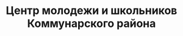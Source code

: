 ---
title: Центр молодежи и школьников Коммунарского района
address: '69104, г. Запорожье, ул. Сытова, 17-а'
tags:
  - Художественные школы
geometry:
  location:
    lat: 47.7801818
    lng: 35.2222127
  viewport:
    northeast:
      lat: 47.78135938029151
      lng: 35.2235657302915
    southwest:
      lat: 47.77866141970851
      lng: 35.22086776970851
name: Коммунарский Районный Центр Молодежи И Школьников
photos:
  - height: 3120
    html_attributions:
      - >-
        <a
        href="https://maps.google.com/maps/contrib/116027831047150365885">Oleg
        Rogov</a>
    photo_reference: >-
      CmRaAAAAooASgClue3C7Nfe_vXRORLvBYDL9wnnyXShk7DeKUY97OHM9-BkF6cGrYQKJJT12541H46GzHLBTMfBcie9TJZJ_r7z5FWKZG6jrPp7IzedMkdFEisSCHuYlFHcIxe8TEhDCWwdocfpjZY4J7wdZ1aNLGhQRtFN8vMxrC9ImQCL8zt50LrZu_Q
    width: 4160
  - height: 2592
    html_attributions:
      - >-
        <a
        href="https://maps.google.com/maps/contrib/110875400636618844193">Anime
        Skelet</a>
    photo_reference: >-
      CmRaAAAAmKy-WDdirdxRaqXh3NmDbr_F5JrEYNfTJDXfW4YdSUSXU6DF2sdTJFEzgDydZDpNo_ZUeTLwtm2dlBd1PPXF0fe_6fL8gPGV9_BJBw_EOWUNguvaej6fNVh_nVoAdiaiEhCFtdN2l8FK8YvMrO5tunpvGhTnXr3VF_ic2SUfdFJTu1A6Ok-07g
    width: 3872
  - height: 3120
    html_attributions:
      - >-
        <a
        href="https://maps.google.com/maps/contrib/116027831047150365885">Oleg
        Rogov</a>
    photo_reference: >-
      CmRaAAAAdFQB8JqmilCptN7Jk26_2wM8CxVw1sSooZLohiJcWA8EFq1iQ2jYgy0i0UUMy0u99e9xtZnyBTX3iXMzmjknX9FPaoXYcP6_d_RcXeaiUh7A6LquY-WCiDtBNidEwNDWEhCWMjhz6w4PGFD53qYkVV8fGhTU3qnEUrt3mWJJ3bLygcWNBoXElg
    width: 4160
  - height: 3120
    html_attributions:
      - >-
        <a
        href="https://maps.google.com/maps/contrib/116027831047150365885">Oleg
        Rogov</a>
    photo_reference: >-
      CmRaAAAA7ceREIeG_sw6h-rYml_WvCJb5hBu59x62et_Lt4IGJoKtLPWvn40z_OdL5oM4rHYOdpSBn328Igb1AAc3j0v67TKAXdFcyZBte1paA_coAgqPapVsCuzmCI3O7NZ1-WQEhAp5fXKUqBVRT0UTSOr2TKYGhSxezhBfWxzTbnJGeHFKRtwCLnszA
    width: 4160
  - height: 1224
    html_attributions:
      - >-
        <a
        href="https://maps.google.com/maps/contrib/117945726831564149464">Соня
        Харченко</a>
    photo_reference: >-
      CmRaAAAAwfejARs8SMIjebd9g4DwYUSopmP84e5QmfzB9-QSpMBFdGOQkKwR0sbl82UzN89mk8CUhM9n9TO-XE1NsxLgFYd2c5cKMl1va9INBLT4liYGCM0onOoQHfsk7NhtRPMWEhApm7RpZ-_hlcCdDuo8poKnGhQ0Opa4c17OghJ_gbeNMKo-yLdfyw
    width: 1632
  - height: 3120
    html_attributions:
      - >-
        <a
        href="https://maps.google.com/maps/contrib/116027831047150365885">Oleg
        Rogov</a>
    photo_reference: >-
      CmRaAAAAWQ2Li5cg3I7gFUbbttkNy9rf1vvRXWrjxEPcrzHaitoz4NkGwjfqHKfMqQya8A6NPAqDLEa6WefelfwKmKMLgwoU0CqpCAEHjsV-J8nTvGhMoj7Qp6F4XlA9Uc1HFCv5EhBhe0a6RJb5FWQ-HpZLGNf8GhR3uQsr-I4OlIbWW-Vzs373OZxDGA
    width: 4160
  - height: 1080
    html_attributions:
      - >-
        <a
        href="https://maps.google.com/maps/contrib/117455568144432604821">Yuki
        Artist</a>
    photo_reference: >-
      CmRaAAAAvw2ACzU8vJS5GW4aeNAOqJgMNIFsnvdbWyy8QhBQzUZqZrz91d9NoZTkwwoIc3ccLnMFwk0NM8DEb-X5DXcKXJp_Rs16z-Z-SPgeQ9Frqn5DMdayGAwP72NHCD1NdGXoEhCn5nq_8lSEP9S3rXvw4LU8GhSHi5XNUsff1BItJ6PbwqeVDkjpHg
    width: 810
  - height: 3120
    html_attributions:
      - >-
        <a
        href="https://maps.google.com/maps/contrib/116027831047150365885">Oleg
        Rogov</a>
    photo_reference: >-
      CmRaAAAACCcsV0Ic6G_1zOOP4ZzWZ86Nss3A-Bp-Kb32m-1s1cAif4dpd9TTAVhXdtW2zFUFZ0__DXmifnW0uhheK-rEqHRQNpuI3CLTmremCpMHvGgjPszXlFlcn06xeIaMQcpaEhAUArVR4uSKRadRqLO76rjwGhQtNrKUb_N8tXf7U_a6WGLq8FuNlw
    width: 4160
  - height: 3120
    html_attributions:
      - >-
        <a
        href="https://maps.google.com/maps/contrib/116027831047150365885">Oleg
        Rogov</a>
    photo_reference: >-
      CmRaAAAA1B434V-MvMhhCPB5RFlGilCSaIzinfJt2-S7cU_fR5LjlNiw7TC-fER57v338XJ8naU60rj37AtrTo6xjbxbn39j4-T2uBdBGJv0eZz12qvwBuLGGsc6BDwpg4Nh80VFEhDgnJbafkgNru4y760-1bCHGhSR9I8-15wPphmW8l8oJjGz_AzP2A
    width: 4160
  - height: 3024
    html_attributions:
      - >-
        <a
        href="https://maps.google.com/maps/contrib/117945726831564149464">Соня
        Харченко</a>
    photo_reference: >-
      CmRaAAAAS2sKZ4zk0iXbnPBia3GvwXzXs34-jNoA6s-9fbQ9duCPthlhTqgw8yZL5sHBuEyUmBPsPb4u16jCgzBIkAfzMedZgAEO_u5CWexkpbYrzuml76A5M4-Q0P1zEwVHf21yEhCmsXkH112qq_V1EKi_MCYTGhS0_EhQOFYakk-XVvdiYW2i41nGSQ
    width: 3024
place_id: ChIJX233F8Fe3EARoDvb8mR-dNU

---